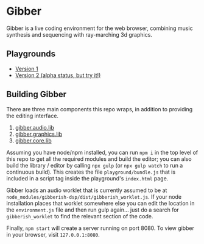 # Gibber #
Gibber is a live coding environment for the web browser, combining music synthesis and sequencing with ray-marching 3d graphics.

## Playgrounds ##
- [Version 1](https://gibber.cc)
- [Version 2 (alpha status, but try it!)](https://gibber-cc.github.io/gibber/playground)

## Building Gibber ##
There are three main components this repo wraps, in addition to providing the editing interface.

1. [gibber.audio.lib](https://github.com/charlieroberts/gibber.audio.lib)
2. [gibber.graphics.lib](https://github.com/charlieroberts/gibber.graphics.lib)
3. [gibber.core.lib](https://github.com/charlieroberts/gibber.core.lib)

Assuming you have node/npm installed, you can run `npm i` in the top level of this repo to get all the required modules and build the editor; you can also build the library / editor by calling `npx gulp` (or `npx gulp watch` to run a continuous build). This creates the file `playground/bundle.js` that is included in a script tag inside the playground's `index.html` page.

Gibber loads an audio worklet that is currently assumed to be at `node_modules/gibberish-dsp/dist/gibberish_worklet.js`. If your node installation places that worklet somewhere else you can edit the location in the `environment.js` file and then run gulp again... just do a search for `gibberish_worklet` to find the relevant section of the code.

Finally, `npm start` will create a server running on port 8080. To view gibber in your browser, visit `127.0.0.1:8080`.
